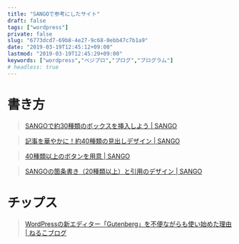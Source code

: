 ```yaml
---
title: "SANGOで参考にしたサイト"
draft: false
tags: ["wordpress"]
private: false
slug: "6773dcd7-69b8-4e27-9c68-0ebb47c7b1a9"
date: "2019-03-19T12:45:12+09:00"
lastmod: "2019-03-19T12:45:29+09:00"
keywords: ["wordpress","ベジプロ","プログ","プログラム"]
# headless: true
---
```


# 書き方
> [SANGOで約30種類のボックスを挿入しよう | SANGO](https://saruwakakun.design/box/)

> [記事を華やかに！約40種類の見出しデザイン | SANGO](https://saruwakakun.design/headline/)

> [40種類以上のボタンを用意 | SANGO](https://saruwakakun.design/buttons/)

> [SANGOの箇条書き（20種類以上）と引用のデザイン | SANGO](https://saruwakakun.design/boxes/)

# チップス
> [WordPressの新エディター「Gutenberg」を不便ながらも使い始めた理由 | ねるこブログ](https://nerco.jp/3457/#i-4)
